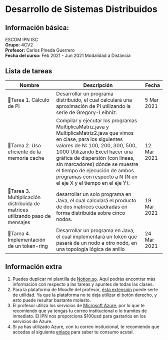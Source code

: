 # Desarrollo de Sistemas Distribuidos

## Información básica:  
ESCOM IPN ISC  
**Grupo:** 4CV2  
**Profesor:** Carlos Pineda Guerrero  
**Fecha del curso:** Feb 2021 - Jun 2021 Modalidad a Distancia

## Lista de tareas
|Nombre |Descripción |Fecha|
--- | --- | ---
📝Tarea 1. Cálculo de PI | Desarrollar un programa distribuido, el cual calculará una aproximación de PI utilizando la serie de Gregory-Leibniz.  | 5 Mar 2021
📝Tarea 2. Uso eficiente de la memoria cache | Compilar y ejecutar los programas MultiplicaMatriz.java y MultiplicaMatriz2.java que vimos en clase, para los siguientes valores de N: 100, 200, 300, 500, 1000 Utilizando Excel hacer una gráfica de dispersión (con líneas, sin marcadores) dónde se muestre el tiempo de ejecución de ambos programas con respecto a N (N en el eje X y el tiempo en el eje Y). | 12 Mar 2021
📝Tarea 3. Multiplicación distribuida de matrices utilizando paso de mensajes | desarrollar un solo programa en Java, el cual calculará el producto de dos matrices cuadradas en forma distribuida sobre cinco nodos. | 19 Mar 2021
📝Tarea 4. Implementación de un token-ring | Desarrollar un programa en Java, el cual implementará un token que pasará de un nodo a otro nodo, en una topología lógica de anillo | 24 Mar 2021

## Información extra
1. Puedes duplicar mi plantilla de [Notion.so](https://www.notion.so/vazpeitiah/Distribuidos-f58b0e3602124b09827a03c755974598). Aquí podrás encontrar más información con respecto a las tareas y apuntes de todas las clases.
2. Para la plataforma de Moodle del profesor, [ésta extensión](https://chrome.google.com/webstore/detail/enable-right-click-for-go/ofgdcdohlhjfdhbnfkikfeakhpojhpgm?hl=es) puede serte de utilidad. Ya que la plataforma no te deja utilizar el botón derecho, y esto puede resultar bastante molesto.
3. El profesor utiliza los servicios de [Microsoft Azure](http://azure.microsoft.com/), por lo que te recomiendo que ya tengas tu correo institucional o lo tramites de inmediato. El IPN nos proporciona $100usd para gastarlos en los servicios de Azure. 
4. Si ya has utilizado Azure, con tu correo insitucional, te recomiendo que accedas al siguiente [enlace](https://www.microsoftazuresponsorships.com/Balance) para saber tu consumo acutal.
